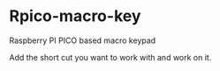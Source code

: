 # Rpico-macro-key
Raspberry PI PICO based macro keypad

Add the short cut you want to work with and work on it.
